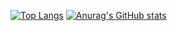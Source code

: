 [![Top Langs](https://github-readme-stats.vercel.app/api/top-langs/?username=sg4k0&theme=merko)](https://github.com/anuraghazra/github-readme-stats)
[![Anurag's GitHub stats](https://github-readme-stats.vercel.app/api?username=sg4k0&theme=merko)](https://github.com/anuraghazra/github-readme-stats)
